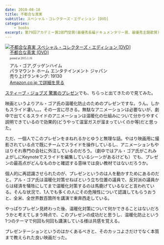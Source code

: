 ```yaml
---
date: 2010-08-18
title: 不都合な真実
subtitle: スペシャル・コレクターズ・エディション [DVD]
categories: 
    - books
excerpt: 第79回アカデミー賞2部門受賞(最優秀長編ドキュメンタリー賞、最優秀主題歌賞)!!
---
```


<div class="azlink-box"><div class="azlink-image" style="float:left"><a href="http://www.amazon.co.jp/exec/obidos/ASIN/B00KUNZXNG/warikiru-22/" name="azlinklink" target="_blank"><img src="https://images-na.ssl-images-amazon.com/images/I/51NKLOgFHYL._SL160_.jpg" alt="不都合な真実 スペシャル・コレクターズ・エディション [DVD]" style="border:none" /></a></div><div class="azlink-info" style="float:left;margin-left:15px;line-height:120%"><div class="azlink-name" style="margin-bottom:10px;line-height:120%"><a href="http://www.amazon.co.jp/exec/obidos/ASIN/B00KUNZXNG/warikiru-22/" name="azlinklink" target="_blank">不都合な真実 [DVD]</a><div class="azlink-powered-date" style="font-size:7pt;margin-top:5px;font-family:verdana;line-height:120%">posted at 2015.1.16</div></div><div class="azlink-detail">アル・ゴア,グッゲンハイム<br />パラマウント ホーム エンタテインメント ジャパン<br />売り上げランキング: 19130<br /></div><div class="azlink-link" style="margin-top:5px"><a href="http://www.amazon.co.jp/exec/obidos/ASIN/B00KUNZXNG/warikiru-22/" target="_blank">Amazon.co.jp で詳細を見る</a></div></div><div class="azlink-footer" style="clear:left"></div></div>

[スティーブ・ジョブズ 驚異のプレゼン](/mol/log/presentation-secrets-of-steve-job/)でも、ちらっと出てきたので見てみた。

映画というよりアル・ゴア氏の温暖化防止のためのプレゼンですな。うん。しかもスライド凄い。。。その一言に尽きる。無駄なアニメーションは必要ないが、劇中で出てくるスライドのアニメーションは温暖化の仕組みについて分かりやすく説明できているので効果的(どうやって温室ガスが溜まっていくのか等)だと思った。

ただ、一個人でこのプレゼンをまねれるかとゆうと無理な話。やはり映画用に撮影されている点で既にチームでスライドを操作しているし、アニメーションもやはりそれ専門の会社に外注しているのだろう。（劇中ではアル・ゴア氏がこれみよがしにKeynoteでスライドを編集しているシーンがあるけども）でも、プレゼンの最高点がどんなものかと確認する意味では良い教材ではないだろうか。

個人的に再認識させられたのが、プレゼンというのは人を動かすためにあるのだと。アル・ゴア氏は温暖化対策せねばという立ち位置の議員で、反対派の議員からは経済を犠牲にしてまで温暖化対策するのは馬鹿げているなどと言われている。そんな状況で、1人でも多くの人にその危険性について認識してもらうおうと、全米、全世界数百箇所を講演で東奔西走している。

やっぱりプレゼン見終わった後、温暖化対策について何かできることはないだろうかと考えてしまう時点で、このプレゼンの成功だと思うし、温暖化防止という1つのテーマで何回も何回も講演している様は共感を覚える。

プレゼンテーションというのはかくあるべきと、そのカッコよさだけでなく本質まで教えられた良い映画だった。